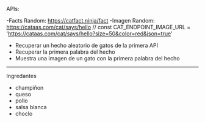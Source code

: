 APIs:

-Facts Random: https://catfact.ninja/fact
-Imagen Random: https://cataas.com/cat/says/hello
// const CAT_ENDPOINT_IMAGE_URL = 'https://cataas.com/cat/says/hello?size=50&color=red&json=true'


- Recuperar un hecho aleatorio de gatos de la primera API
- Recuperar la primera palabra del hecho
- Muestra una imagen de un gato con la primera palabra del hecho 

---

Ingredantes
- champiñon
- queso
- pollo
- salsa blanca
- choclo